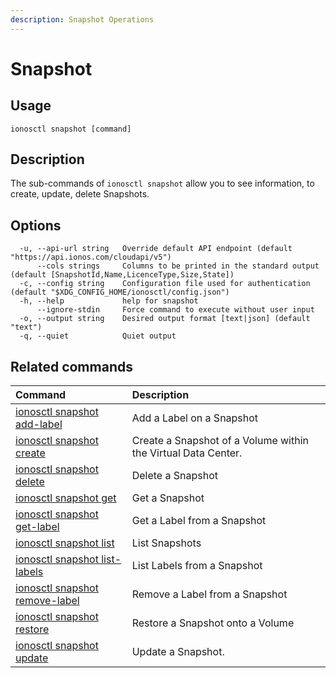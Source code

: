 ```yaml
---
description: Snapshot Operations
---
```


# Snapshot

## Usage

```text
ionosctl snapshot [command]
```

## Description

The sub-commands of `ionosctl snapshot` allow you to see information, to create, update, delete Snapshots.

## Options

```text
  -u, --api-url string   Override default API endpoint (default "https://api.ionos.com/cloudapi/v5")
      --cols strings     Columns to be printed in the standard output (default [SnapshotId,Name,LicenceType,Size,State])
  -c, --config string    Configuration file used for authentication (default "$XDG_CONFIG_HOME/ionosctl/config.json")
  -h, --help             help for snapshot
      --ignore-stdin     Force command to execute without user input
  -o, --output string    Desired output format [text|json] (default "text")
  -q, --quiet            Quiet output
```

## Related commands

| Command | Description |
| :--- | :--- |
| [ionosctl snapshot add-label](add-label.md) | Add a Label on a Snapshot |
| [ionosctl snapshot create](create.md) | Create a Snapshot of a Volume within the Virtual Data Center. |
| [ionosctl snapshot delete](delete.md) | Delete a Snapshot |
| [ionosctl snapshot get](get.md) | Get a Snapshot |
| [ionosctl snapshot get-label](get-label.md) | Get a Label from a Snapshot |
| [ionosctl snapshot list](list.md) | List Snapshots |
| [ionosctl snapshot list-labels](list-labels.md) | List Labels from a Snapshot |
| [ionosctl snapshot remove-label](remove-label.md) | Remove a Label from a Snapshot |
| [ionosctl snapshot restore](restore.md) | Restore a Snapshot onto a Volume |
| [ionosctl snapshot update](update.md) | Update a Snapshot. |

